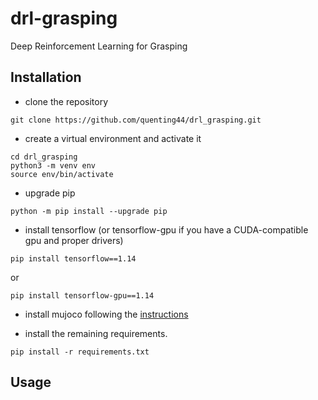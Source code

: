 # drl-grasping
Deep Reinforcement Learning for Grasping



## Installation

- clone the repository

```shell
git clone https://github.com/quenting44/drl_grasping.git
```

- create a virtual environment and activate it

```shell
cd drl_grasping
python3 -m venv env
source env/bin/activate
```

- upgrade pip

```shell
python -m pip install --upgrade pip
```

- install tensorflow (or tensorflow-gpu if you have a CUDA-compatible gpu and proper drivers)

```shell
pip install tensorflow==1.14
```

or

```
pip install tensorflow-gpu==1.14
```

- install mujoco following the [instructions](https://github.com/openai/mujoco-py#install-mujoco)

- install the remaining requirements.

```shell
pip install -r requirements.txt
```

## Usage

